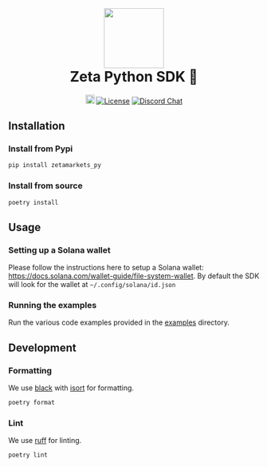 <div align="center">
  <img height="120px" src="./logos/zeta.svg" />

  <h1 style="margin-top: 0px">Zeta Python SDK 🐍</h1>

  <p>
    <a href="https://badge.fury.io/py/zetamarkets-py"><img src="https://badge.fury.io/py/zetamarkets-py.svg" alt="PyPI version" height="18"></a>
    <a href="https://opensource.org/licenses/Apache-2.0"
      ><img
        alt="License"
        src="https://img.shields.io/badge/License-Apache%202.0-blueviolet"
    /></a>
    <a href="https://discord.gg/dD7YREfBkR"
      ><img
        alt="Discord Chat"
        src="https://img.shields.io/discord/841556000632078378?color=blueviolet"
    /></a>
  </p>
</div>

## Installation

### Install from Pypi

```sh
pip install zetamarkets_py
```

### Install from source

```sh
poetry install
```

## Usage

### Setting up a Solana wallet

Please follow the instructions here to setup a Solana wallet: https://docs.solana.com/wallet-guide/file-system-wallet.
By default the SDK will look for the wallet at `~/.config/solana/id.json`

### Running the examples

Run the various code examples provided in the [examples](./examples) directory.

## Development

### Formatting

We use [black](https://github.com/psf/black) with [isort](https://github.com/PyCQA/isort) for formatting.

```sh
poetry format
```

### Lint

We use [ruff](https://github.com/astral-sh/ruff) for linting.

```sh
poetry lint
```
